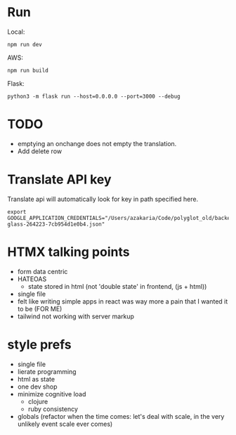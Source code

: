 # Run
Local:
```
npm run dev
```
AWS:
```
npm run build
```

Flask:
```
python3 -m flask run --host=0.0.0.0 --port=3000 --debug
```

# TODO
* emptying an onchange does not empty the translation.
* Add delete row



# Translate API key
Translate api will automatically look for key in path specified here.
```
export GOOGLE_APPLICATION_CREDENTIALS="/Users/azakaria/Code/polyglot_old/backend/helical-glass-264223-7cb954d1e0b4.json"
```

# HTMX talking points
* form data centric
* HATEOAS
  * state stored in html (not 'double state' in frontend, (js + html))
* single file
* felt like writing simple apps in react was way more a pain that I wanted it to be (FOR ME)
* tailwind not working with server markup

# style prefs
* single file
* lierate programming
* html as state
* one dev shop
* minimize cognitive load
  * clojure
  * ruby consistency
* globals (refactor when the time comes: let's deal with scale, in the very unlikely event scale ever comes)

